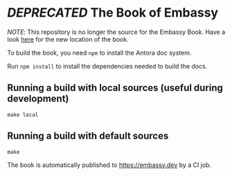 # *DEPRECATED* The Book of Embassy


*NOTE*: This repository is no longer the source for the Embassy Book. Have a look [here](https://github.com/embassy-rs/embassy/tree/main/docs) for the new location of the book.

To build the book, you need `npm` to install the Antora doc system. 

Run `npm install` to install the dependencies needed to build the docs.

## Running a build with local sources (useful during development)

```
make local
```

## Running a build with default sources

```
make
```

The book is automatically published to https://embassy.dev by a CI job.


